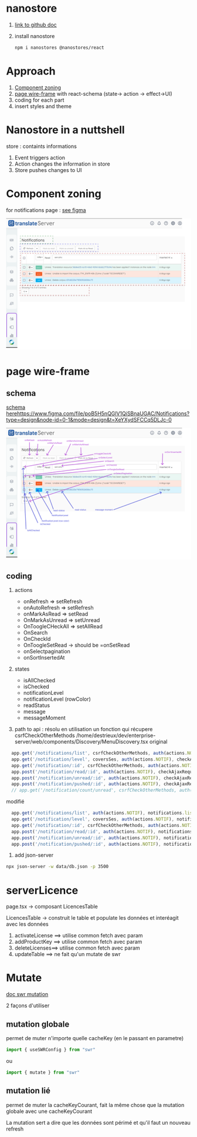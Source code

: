 
# nanostore
 
1. [link to github doc](https://github.com/nanostores/nanostores)

1. install nanostore 

    ```sh
    npm i nanostores @nanostores/react
    ```


# Approach

1. [Component zoning](#component-zoning)
1. [page wire-frame](https://www.figma.com/file/poB5H5nQGlV1QiSBnaUGAC/Notifications?type=design&t=u59QEtwXtrZjR6Wm-6)  with react-schema  (state-> action -> effect->UI) 
1. coding for each part 
1. insert styles and theme


# Nanostore in a nuttshell
store : containts informations

1. Event triggers action
1. Action changes the information in store 
1. Store pushes changes to UI

# Component zoning
 for notifications page :  [see figma](https://www.figma.com/file/poB5H5nQGlV1QiSBnaUGAC/Notifications?type=design&node-id=5-105&mode=design&t=XeYXydSFCCq5DLJc-0)

 ![page-zoning](./doc/images/page-zoning.png)


 # page wire-frame
 ## schema

  [schema here]()https://www.figma.com/file/poB5H5nQGlV1QiSBnaUGAC/Notifications?type=design&node-id=0-1&mode=design&t=XeYXydSFCCq5DLJc-0

  ![react-schema](./doc/images/React-schema.png)


## coding 

1. actions
    - onRefresh  => setRefresh
    - onAutoRefresh => setRefresh
    - onMarkAsRead => setRead
    - OnMarkAsUnread => setUnread
    - OnToogleCHeckAll => setAllRead
    - OnSearch
    - OnCheckId
    - OnToogleSetRead  -> should be =onSetRead
    - onSelectpagination
    - onSortInsertedAt
1. states

    - isAllChecked 
    - isChecked
    - notificationLevel
    - notificationLevel (rowColor)
    - readStatus
    - message
    - messageMoment





1. path to api : résolu en utilisation un fonction qui récupere csrfCheckOtherMethods 
/home/destrieux/dev/enterprise-server/web/components/Discovery/MenuDiscovery.tsx
original
```js
  app.get('/notifications/list', csrfCheckOtherMethods, auth(actions.NOTIF), checkAjaxRequestHeader, notifications.list);
  app.get('/notification/level', coversSes, auth(actions.NOTIF), checkAjaxRequestHeader, notifications.getLevels);
  app.get('/notification/:id', csrfCheckOtherMethods, auth(actions.NOTIF), checkAjaxRequestHeader, notifications.get);
  app.post('/notification/read/:id', auth(actions.NOTIF), checkAjaxRequestHeader, notifications.read);
  app.post('/notification/unread/:id', auth(actions.NOTIF), checkAjaxRequestHeader, notifications.unread);
  app.post('/notification/pushed/:id', auth(actions.NOTIF), checkAjaxRequestHeader, notifications.pushNotification);
  // app.get('/notification/count/unread', csrfCheckOtherMethods, auth(actions.NOTIF), checkAjaxRequestHeader, notifications.countUnread);

```
modifié 
```js
  app.get('/notifications/list', auth(actions.NOTIF), notifications.list);
  app.get('/notification/level', coversSes, auth(actions.NOTIF), notifications.getLevels);
  app.get('/notification/:id', csrfCheckOtherMethods, auth(actions.NOTIF), notifications.get);
  app.post('/notification/read/:id', auth(actions.NOTIF), notifications.read);
  app.post('/notification/unread/:id', auth(actions.NOTIF), notifications.unread);
  app.post('/notification/pushed/:id', auth(actions.NOTIF), notifications.pushNotification);
```



1. add json-server

```sh
npx json-server -w data/db.json -p 3500
```


# serverLicence

page.tsx ->  composant LicencesTable

LicencesTable -> construit le table et populate les données et interéagit avec les données

1. activateLicense ==> utilise common fetch avec param
1. addProductKey ==> utilise common fetch avec param
1. deleteLicenses==> utilise common fetch avec param 
1. updateTable  ==> ne fait qu'un mutate de swr



# Mutate 
[doc swr mutation](https://swr.vercel.app/fr-FR/docs/mutation)

2 façons d'utiliser

## mutation globale
permet de muter n'importe quelle  cacheKey (en le passant en parametre)

```js
import { useSWRConfig } from "swr"

```
ou 
```js
import { mutate } from "swr"
```

## mutation lié

permet de muter la cacheKeyCourant,
fait la même chose que la mutation globale avec une cacheKeyCourant

La mutation sert a dire que les données sont périmé et qu'il faut un nouveau refresh

